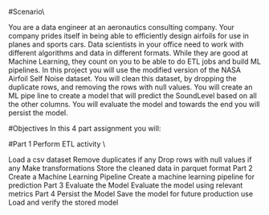 #Scenario\

You are a data engineer at an aeronautics consulting company. Your company prides itself in being able to efficiently design airfoils for use in planes and sports cars. Data scientists in your office need to work with different algorithms and data in different formats. While they are good at Machine Learning, they count on you to be able to do ETL jobs and build ML pipelines. In this project you will use the modified version of the NASA Airfoil Self Noise dataset. You will clean this dataset, by dropping the duplicate rows, and removing the rows with null values. You will create an ML pipe line to create a model that will predict the SoundLevel based on all the other columns. You will evaluate the model and towards the end you will persist the model.


#Objectives
In this 4 part assignment you will:

#Part 1 Perform ETL activity \

   Load a csv dataset
   Remove duplicates if any
   Drop rows with null values if any
   Make transformations
   Store the cleaned data in parquet format
Part 2 Create a Machine Learning Pipeline
   Create a machine learning pipeline for prediction
Part 3 Evaluate the Model
   Evaluate the model using relevant metrics
Part 4 Persist the Model
   Save the model for future production use
   Load and verify the stored model
